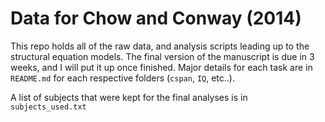 Data for Chow and Conway (2014)
===============================

This repo holds all of the raw data, and analysis scripts leading up to the structural equation models.
The final version of the manuscript is due in 3 weeks, and I will put it up once finished.
Major details for each task are in `README.md` for each respective folders (`cspan`, `IQ`, etc..).

A list of subjects that were kept for the final analyses is in `subjects_used.txt`
